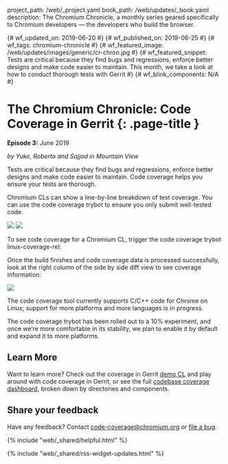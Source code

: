 project_path: /web/_project.yaml
book_path: /web/updates/_book.yaml
description: The Chromium Chronicle, a monthly series geared specifically to Chromium developers — the developers who build the browser.

{# wf_updated_on: 2019-06-20 #}
{# wf_published_on: 2019-06-25 #}
{# wf_tags: chromium-chronicle #}
{# wf_featured_image: /web/updates/images/generic/cr-chron.jpg #}
{# wf_featured_snippet: Tests are critical because they find bugs and regressions, enforce better designs and make code easier to maintain. This month, we take a look at how to conduct thorough tests with Gerrit #}
{# wf_blink_components: N/A #}

# The Chromium Chronicle: Code Coverage in Gerrit {: .page-title }

**Episode 3:** June 2019

*by Yuke, Roberto and Sajjad in Mountain View*

Tests are critical because they find bugs and regressions, enforce better
designs and make code easier to maintain. Code coverage helps you ensure
your tests are thorough.

Chromium CLs can show a line-by-line breakdown of test coverage. You can
use the code coverage trybot to ensure you only submit well-tested code.

<img src="/web/updates/images/2019/06/LEFT_TRYJOB.jpg" class="attempt-left">
<img src="/web/updates/images/2019/06/RIGHT_TRYJOB.jpg" class="attempt-right">
<div class="clearfix"></div>

To see code coverage for a Chromium CL, trigger the code coverage trybot
linux-coverage-rel:

Once the build finishes and code coverage data is processed successfully,
look at the right column of the side by side diff view to see coverage
information:

<img src="/web/updates/images/2019/06/CODE_DIFF.jpg">

The code coverage tool currently supports C/C++ code for Chrome on Linux;
support for more platforms and more languages is in progress.

The code coverage trybot has been rolled out to a 10% experiment, and once
we’re more comfortable in its stability, we plan to enable it by default and
expand it to more platforms.

## Learn More

Want to learn more? Check out the coverage in Gerrit [demo CL][demo-cl]
and play around with code coverage in Gerrit, or see the full
[codebase coverage dashboard][dashboard], broken down by directories and components.

## Share your feedback

Have any feedback? Contact code-coverage@chromium.org or [file a bug][file-bug].

[demo-cl]: https://chromium-review.googlesource.com/c/chromium/src/+/1455344
[dashboard]: https://analysis.chromium.org/p/chromium/coverage
[file-bug]: https://bugs.chromium.org/p/chromium/issues/entry?labels=Pri-3&status=Unconfirmed&components=Tools%3ECodeCoverage&comment=what%27s%20the%20bug%20or%20feature?

{% include "web/_shared/helpful.html" %}

{% include "web/_shared/rss-widget-updates.html" %}
